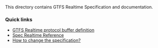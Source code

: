 This directory contains GTFS Realtime Specification and documentation.

### Quick links
- [GTFS Realtime protocol buffer definition](proto/gtfs-realtime.proto)
- [Spec Realtime Reference](spec/en)
- [How to change the specification?](CHANGES.md)

